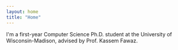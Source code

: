```yaml
---
layout: home
title: "Home"
---
```


I'm a first-year Computer Science Ph.D. student at the University of Wisconsin-Madison, advised by Prof. Kassem Fawaz.